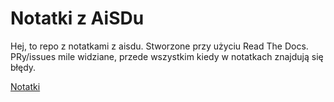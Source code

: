 # Notatki z AiSDu

Hej, to repo z notatkami z aisdu. Stworzone przy użyciu Read The Docs. PRy/issues mile widziane, przede wszystkim kiedy w notatkach znajdują się błędy.

[Notatki](https://aisd-notatki.readthedocs.io/en/latest/)
